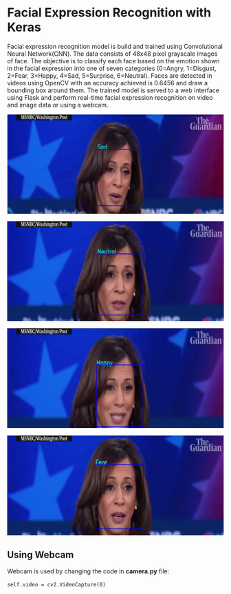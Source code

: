 # Facial Expression Recognition with Keras

Facial expression recognition model is build and trained using Convolutional Neural Network(CNN). The data consists of 48x48 pixel grayscale images of face. The objective is to classify each face based on the emotion shown in the facial expression into one of seven categories (0=Angry, 1=Disgust, 2=Fear, 3=Happy, 4=Sad, 5=Surprise, 6=Neutral). Faces are detected in videos using OpenCV with an accuracy achieved is 0.6456 and draw a bounding box around them. The trained model is served to a web interface using Flask and perform real-time facial expression recognition on video and image data or using a webcam. 

![Sad](https://github.com/dA505819/Facial_Expression_Recognition_with_keras/blob/master/Images/Sad.PNG)

![Neutral](https://github.com/dA505819/Facial_Expression_Recognition_with_keras/blob/master/Images/Neutral.PNG)

![Happy](https://github.com/dA505819/Facial_Expression_Recognition_with_keras/blob/master/Images/Happy.PNG)

![Fear](https://github.com/dA505819/Facial_Expression_Recognition_with_keras/blob/master/Images/Fear.PNG)

## Using Webcam

Webcam is used by changing the code in **camera.py** file:
```
self.video = cv2.VideoCapture(0)
```

